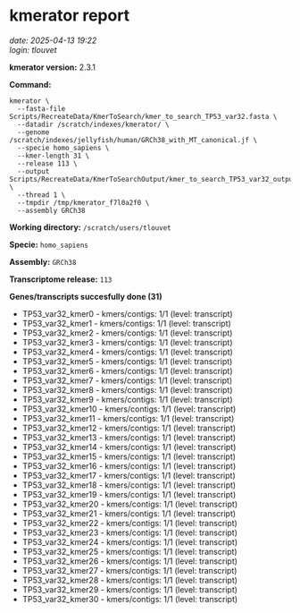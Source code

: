 # kmerator report
*date: 2025-04-13 19:22*  
*login: tlouvet*

**kmerator version:** 2.3.1

**Command:**

```
kmerator \
  --fasta-file Scripts/RecreateData/KmerToSearch/kmer_to_search_TP53_var32.fasta \
  --datadir /scratch/indexes/kmerator/ \
  --genome /scratch/indexes/jellyfish/human/GRCh38_with_MT_canonical.jf \
  --specie homo_sapiens \
  --kmer-length 31 \
  --release 113 \
  --output Scripts/RecreateData/KmerToSearchOutput/kmer_to_search_TP53_var32_output \
  --thread 1 \
  --tmpdir /tmp/kmerator_f7l0a2f0 \
  --assembly GRCh38
```

**Working directory:** `/scratch/users/tlouvet`

**Specie:** `homo_sapiens`

**Assembly:** `GRCh38`

**Transcriptome release:** `113`

**Genes/transcripts succesfully done (31)**

- TP53_var32_kmer0 - kmers/contigs: 1/1 (level: transcript)
- TP53_var32_kmer1 - kmers/contigs: 1/1 (level: transcript)
- TP53_var32_kmer2 - kmers/contigs: 1/1 (level: transcript)
- TP53_var32_kmer3 - kmers/contigs: 1/1 (level: transcript)
- TP53_var32_kmer4 - kmers/contigs: 1/1 (level: transcript)
- TP53_var32_kmer5 - kmers/contigs: 1/1 (level: transcript)
- TP53_var32_kmer6 - kmers/contigs: 1/1 (level: transcript)
- TP53_var32_kmer7 - kmers/contigs: 1/1 (level: transcript)
- TP53_var32_kmer8 - kmers/contigs: 1/1 (level: transcript)
- TP53_var32_kmer9 - kmers/contigs: 1/1 (level: transcript)
- TP53_var32_kmer10 - kmers/contigs: 1/1 (level: transcript)
- TP53_var32_kmer11 - kmers/contigs: 1/1 (level: transcript)
- TP53_var32_kmer12 - kmers/contigs: 1/1 (level: transcript)
- TP53_var32_kmer13 - kmers/contigs: 1/1 (level: transcript)
- TP53_var32_kmer14 - kmers/contigs: 1/1 (level: transcript)
- TP53_var32_kmer15 - kmers/contigs: 1/1 (level: transcript)
- TP53_var32_kmer16 - kmers/contigs: 1/1 (level: transcript)
- TP53_var32_kmer17 - kmers/contigs: 1/1 (level: transcript)
- TP53_var32_kmer18 - kmers/contigs: 1/1 (level: transcript)
- TP53_var32_kmer19 - kmers/contigs: 1/1 (level: transcript)
- TP53_var32_kmer20 - kmers/contigs: 1/1 (level: transcript)
- TP53_var32_kmer21 - kmers/contigs: 1/1 (level: transcript)
- TP53_var32_kmer22 - kmers/contigs: 1/1 (level: transcript)
- TP53_var32_kmer23 - kmers/contigs: 1/1 (level: transcript)
- TP53_var32_kmer24 - kmers/contigs: 1/1 (level: transcript)
- TP53_var32_kmer25 - kmers/contigs: 1/1 (level: transcript)
- TP53_var32_kmer26 - kmers/contigs: 1/1 (level: transcript)
- TP53_var32_kmer27 - kmers/contigs: 1/1 (level: transcript)
- TP53_var32_kmer28 - kmers/contigs: 1/1 (level: transcript)
- TP53_var32_kmer29 - kmers/contigs: 1/1 (level: transcript)
- TP53_var32_kmer30 - kmers/contigs: 1/1 (level: transcript)
